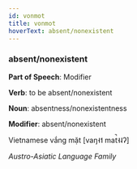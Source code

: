 ```yaml
---
id: vonmot
title: vonmot
hoverText: absent/nonexistent
---
```


### absent/nonexistent

**Part of Speech**: Modifier

**Verb**: to be absent/nonexistent

**Noun**: absentness/nonexistentness

**Modifier**: absent/nonexistent

Vietnamese vắng mặt [vaŋ˧˦ mat̚˧˨ʔ]

*Austro-Asiatic Language Family*